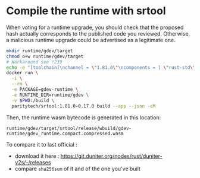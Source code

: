 # Compile the runtime with srtool

When voting for a runtime upgrade, you should check that the proposed hash actually corresponds to the published code you reviewed. Otherwise, a malicious runtime upgrade could be advertised as a legitimate one.

```sh
mkdir runtime/gdev/target
chmod o+w runtime/gdev/target
# Workaround see !239
echo -e "[toolchain]\nchannel = \"1.81.0\"\ncomponents = [ \"rust-std\", \"rust-src\" ]" > runtime/gdev/rust-toolchain.toml
docker run \
  -i \
  --rm \
  -e PACKAGE=gdev-runtime \
  -e RUNTIME_DIR=runtime/gdev \
  -v $PWD:/build \
  paritytech/srtool:1.81.0-0.17.0 build --app --json -cM
```

Then, the runtime wasm bytecode is generated in this location:

```
runtime/gdev/target/srtool/release/wbuild/gdev-runtime/gdev_runtime.compact.compressed.wasm
```

To compare it to last official :

- download it here : https://git.duniter.org/nodes/rust/duniter-v2s/-/releases
- compare `sha256sum` of it and of the one you've built
